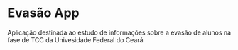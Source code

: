 # Evasão App

Aplicação destinada ao estudo de informações sobre a evasão de alunos na fase de TCC da Univesidade Federal do Ceará
